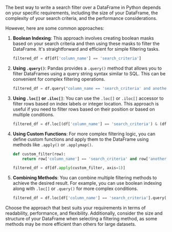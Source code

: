 The best way to write a search filter over a DataFrame in Python depends on your specific requirements, including the size of your DataFrame, the complexity of your search criteria, and the performance considerations.

However, here are some common approaches:

1. **Boolean Indexing**: This approach involves creating boolean masks based on your search criteria and then using these masks to filter the DataFrame. It's straightforward and efficient for simple filtering tasks.

    ```python
    filtered_df = df[df['column_name'] == 'search_criteria']
    ```

2. **Using `.query()`**: Pandas provides a `.query()` method that allows you to filter DataFrames using a query string syntax similar to SQL. This can be convenient for complex filtering operations.

    ```python
    filtered_df = df.query("column_name == 'search_criteria' and another_column > 10")
    ```

3. **Using `.loc[]` or `.iloc[]`**: You can use the `.loc[]` or `.iloc[]` accessor to filter rows based on index labels or integer location. This approach is useful if you need to filter rows based on their position or based on multiple conditions.

    ```python
    filtered_df = df.loc[(df['column_name'] == 'search_criteria') & (df['another_column'] > 10)]
    ```

4. **Using Custom Functions**: For more complex filtering logic, you can define custom functions and apply them to the DataFrame using methods like `.apply()` or `.applymap()`.

    ```python
    def custom_filter(row):
        return row['column_name'] == 'search_criteria' and row['another_column'] > 10

    filtered_df = df[df.apply(custom_filter, axis=1)]
    ```

5. **Combining Methods**: You can combine multiple filtering methods to achieve the desired result. For example, you can use boolean indexing along with `.loc[]` or `.query()` for more complex conditions.

    ```python
    filtered_df = df.loc[df['column_name'] == 'search_criteria'].query("another_column > 10")
    ```

Choose the approach that best suits your requirements in terms of readability, performance, and flexibility. Additionally, consider the size and structure of your DataFrame when selecting a filtering method, as some methods may be more efficient than others for large datasets.